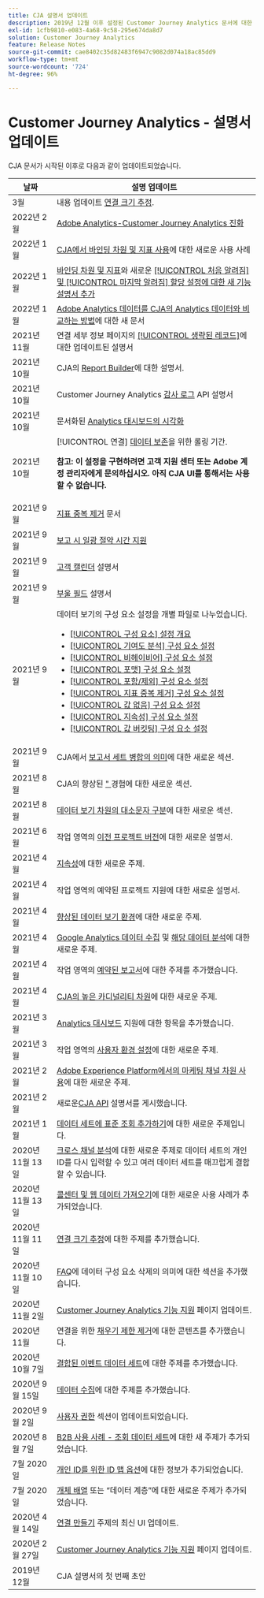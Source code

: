 ```yaml
---
title: CJA 설명서 업데이트
description: 2019년 12월 이후 설정된 Customer Journey Analytics 문서에 대한 콘텐츠 업데이트를 나열합니다.
exl-id: 1cfb9810-e083-4a68-9c58-295e674da8d7
solution: Customer Journey Analytics
feature: Release Notes
source-git-commit: cae8402c35d82483f6947c9082d074a18ac85dd9
workflow-type: tm+mt
source-wordcount: '724'
ht-degree: 96%

---
```


# Customer Journey Analytics - 설명서 업데이트

CJA 문서가 시작된 이후로 다음과 같이 업데이트되었습니다.

| 날짜 | 설명 업데이트 |
| --- | --- |
| 3월 | 내용 업데이트 [연결 크기 추정](https://experienceleague.adobe.com/docs/analytics-platform/using/cja-connections/estimate-connection-size.html?lang=en). |
| 2022년 2월 | [Adobe Analytics-Customer Journey Analytics 진화](https://experienceleague.adobe.com/docs/analytics-platform/using/cja-overview/aa-to-cja.html?lang=ko) |
| 2022년 1월 | [CJA에서 바인딩 차원 및 지표 사용](/help/use-cases/binding-dimensions-metrics.md)에 대한 새로운 사용 사례 |
| 2022년 1월 | [바인딩 차원 및 지표](https://experienceleague.adobe.com/docs/analytics-platform/using/cja-dataviews/component-settings/persistence.html?lang=ko-KR#binding-dimension)와 새로운 [[!UICONTROL 처음 알려짐] 및 [!UICONTROL 마지막 알려짐] 할당 설정에 대한 새 기능 설명서 추가](https://experienceleague.adobe.com/docs/analytics-platform/using/cja-dataviews/component-settings/persistence.html?lang=ko-KR#allocation-settings) |
| 2022년 1월 | [Adobe Analytics 데이터를 CJA의 Analytics 데이터와 비교하는 방법](https://experienceleague.adobe.com/docs/analytics-platform/using/troubleshooting/compare.html)에 대한 새 문서 |
| 2021년 11월 | 연결 세부 정보 페이지의 [[!UICONTROL 생략된 레코드]](https://experienceleague.adobe.com/docs/analytics-platform/using/cja-connections/manage-connections.html?lang=ko-KR#connection-details-settings)에 대한 업데이트된 설명서 |
| 2021년 10월 | CJA의 [Report Builder](https://experienceleague.adobe.com/docs/analytics-platform/using/cja-reportbuilder/report-buider-overview.html#)에 대한 설명서. |
| 2021년 10월 | Customer Journey Analytics [감사 로그](https://adobe.io/cja-apis/docs/endpoints/auditlogs/) API 설명서 |
| 2021년 10월 | 문서화된 [Analytics 대시보드의 시각화](https://experienceleague.adobe.com/docs/analytics-platform/using/cja-dashboards/create-scorecard.html?lang=ko-KR#apply-visualizations) |
| 2021년 10월 | [!UICONTROL 연결] [데이터 보존](https://experienceleague.adobe.com/docs/analytics-platform/using/cja-connections/manage-connections.html?lang=ko-KR#set-rolling-window-for-connection-data-retention)을 위한 롤링 기간.<p>**참고: 이 설정을 구현하려면 고객 지원 센터 또는 Adobe 계정 관리자에게 문의하십시오. 아직 CJA UI를 통해서는 사용할 수 없습니다.** |
| 2021년 9월 | [지표 중복 제거](https://experienceleague.adobe.com/docs/analytics-platform/using/cja-dataviews/component-settings/metric-deduplication.html?lang=ko-KR) 문서 |
| 2021년 9월 | [보고 시 일광 절약 시간 지원](https://experienceleague.adobe.com/docs/analytics-platform/using/cja-dataviews/create-dataview.html?lang=ko-KR#calendar) |
| 2021년 9월 | [고객 캘린더](https://experienceleague.adobe.com/docs/analytics-platform/using/cja-dataviews/create-dataview.html?lang=en#calendar) 설명서 |
| 2021년 9월 | [부울 필드](https://experienceleague.adobe.com/docs/analytics-platform/using/cja-dataviews/component-settings/behavior.html?lang=ko-KR) 설명서 |
| 2021년 9월 | 데이터 보기의 구성 요소 설정을 개별 파일로 나누었습니다.<ul><li>[[!UICONTROL 구성 요소] 설정 개요](/help/data-views/component-settings/overview.md)</li><li>[[!UICONTROL 기여도 분석] 구성 요소 설정](/help/data-views/component-settings/attribution.md)</li><li>[[!UICONTROL 비헤이비어] 구성 요소 설정](/help/data-views/component-settings/behavior.md)</li><li>[[!UICONTROL 포맷] 구성 요소 설정](/help/data-views/component-settings/format.md)</li><li>[[!UICONTROL 포함/제외] 구성 요소 설정](/help/data-views/component-settings/include-exclude-values.md)</li><li>[[!UICONTROL 지표 중복 제거] 구성 요소 설정](/help/data-views/component-settings/metric-deduplication.md)</li><li>[[!UICONTROL 값 없음] 구성 요소 설정](/help/data-views/component-settings/no-value-options.md)</li><li>[[!UICONTROL 지속성] 구성 요소 설정](/help/data-views/component-settings/persistence.md)</li><li>[[!UICONTROL 값 버킷팅] 구성 요소 설정](/help/data-views/component-settings/value-bucketing.md)</li></ul> |
| 2021년 9월 | CJA에서 [보고서 세트 병합의 의미](https://experienceleague.adobe.com/docs/analytics-platform/using/cja-overview/cja-faq.html?lang=ko-KR#6.-considerations-when-merging-report-suites-in-cja)에 대한 새로운 섹션. |
| 2021년 8월 | CJA의 향상된 [&quot; ](https://experienceleague.adobe.com/docs/analytics-platform/using/cja-connections/manage-connections.html?lang=en) 경험에 대한 새로운 섹션. |
| 2021년 8월 | [데이터 보기 차원의 대소문자 구분](https://experienceleague.adobe.com/docs/analytics-platform/using/cja-dataviews/create-dataview.html?lang=ko-KR#configure-behavior-settings)에 대한 새로운 섹션. |
| 2021년 6월 | 작업 영역의 [이전 프로젝트 버전](https://experienceleague.adobe.com/docs/analytics-platform/using/cja-workspace/build-workspace-project/save-projects.html?lang=ko-KR#previous-version)에 대한 새로운 설명서. |
| 2021년 4월 | [지속성](/help/data-views/component-settings/persistence.md)에 대한 새로운 주제. |
| 2021년 4월 | 작업 영역의 예약된 프로젝트 지원에 대한 새로운 설명서. |
| 2021년 4월 | [향상된 데이터 보기 환경](/help/data-views/data-views.md)에 대한 새로운 주제. |
| 2021년 4월 | [Google Analytics 데이터 수집](/help/use-cases/ga-to-cja.md) 및 [해당 데이터 분석](/help/use-cases/ga-to-cja-reporting.md)에 대한 새로운 주제. |
| 2021년 4월 | 작업 영역의 [예약된 보고서](/help/analysis-workspace/curate-share/t-schedule-report.md)에 대한 주제를 추가했습니다. |
| 2021년 4월 | [CJA의 높은 카디널리티 차원](/help/components/dimensions/high-cardinality.md)에 대한 새로운 주제. |
| 2021년 3월 | [Analytics 대시보드](/help/mobile-app/home.md) 지원에 대한 항목을 추가했습니다. |
| 2021년 3월 | 작업 영역의 [사용자 환경 설정](/help/analysis-workspace/user-preferences.md)에 대한 새로운 주제. |
| 2021년 2월 | [Adobe Experience Platform에서의 마케팅 채널 차원 사용](/help/use-cases/marketing-channels.md)에 대한 새로운 주제. |
| 2021년 2월 | 새로운[CJA API](https://www.adobe.io/cja-apis/docs/) 설명서를 게시했습니다. |
| 2021년 1월 | [데이터 세트에 표준 조회 추가하기](/help/connections/standard-lookups.md)에 대한 새로운 주제입니다. |
| 2020년 11월 13일 | [크로스 채널 분석](/help/connections/cca/overview.md)에 대한 새로운 주제로 데이터 세트의 개인 ID를 다시 입력할 수 있고 여러 데이터 세트를 매끄럽게 결합할 수 있습니다. |
| 2020년 11월 13일 | [콜센터 및 웹 데이터 가져오기](/help/use-cases/call-center.md)에 대한 새로운 사용 사례가 추가되었습니다. |
| 2020년 11월 11일 | [연결 크기 추정](/help/connections/estimate-connection-size.md)에 대한 주제를 추가했습니다. |
| 2020년 11월 10일 | [FAQ](/help/getting-started/cja-faq.md)에 데이터 구성 요소 삭제의 의미에 대한 섹션을 추가했습니다. |
| 2020년 11월 2일 | [Customer Journey Analytics 기능 지원](/help/getting-started/cja-aa.md) 페이지 업데이트. |
| 2020년 11월 | 연결을 위한 [채우기 제한 제거](https://experienceleague.adobe.com/docs/analytics-platform/using/cja-connections/create-connection.html?lang=ko-KR#backfill-historical-data)에 대한 콘텐츠를 추가했습니다. |
| 2020년 10월 7일 | [결합된 이벤트 데이터 세트](/help/connections/combined-dataset.md)에 대한 주제를 추가했습니다. |
| 2020년 9월 15일 | [데이터 수집](/help/use-cases/data-ingestion.md)에 대한 주제를 추가했습니다. |
| 2020년 9월 2일 | [사용자 권한](https://experienceleague.adobe.com/docs/analytics-platform/using/cja-overview/cja-overview.html?lang=ko-KR) 섹션이 업데이트되었습니다. |
| 2020년 8월 7일 | [B2B 사용 사례 - 조회 데이터 세트](/help/use-cases/b2b.md)에 대한 새 주제가 추가되었습니다. |
| 7월 2020일 | [개인 ID를 위한 ID 맵 옵션](https://experienceleague.adobe.com/docs/analytics-platform/using/cja-connections/create-connection.html?lang=en)에 대한 정보가 추가되었습니다. |
| 7월 2020일 | [개체 배열](/help/use-cases/object-arrays.md) 또는 “데이터 계층”에 대한 새로운 주제가 추가되었습니다. |
| 2020년 4월 14일 | [연결 만들기](/help/connections/create-connection.md) 주제의 최신 UI 업데이트. |
| 2020년 2월 27일 | [Customer Journey Analytics 기능 지원](/help/getting-started/cja-aa.md) 페이지 업데이트. |
| 2019년 12월 | CJA 설명서의 첫 번째 초안 |
